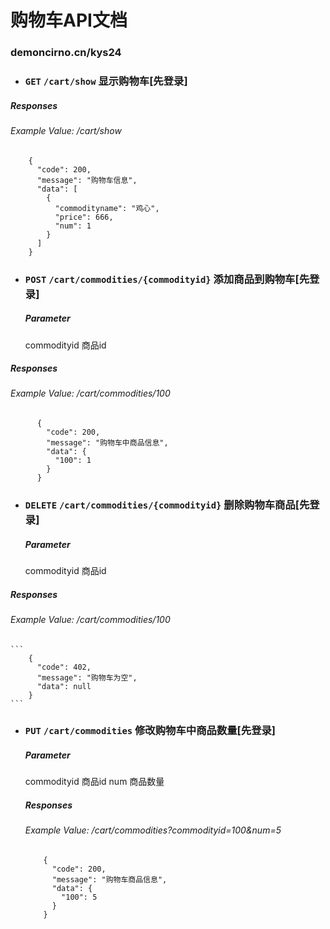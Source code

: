 # 购物车API文档

### demoncirno.cn/kys24

- ### `GET`   	`/cart/show`	显示购物车[先登录]
 ##### Responses 
  ###### Example Value:   /cart/show
  ```
      {
        "code": 200,
        "message": "购物车信息",
        "data": [
          {
            "commodityname": "鸡心",
            "price": 666,
            "num": 1
          }
        ]
      }
  ```
- ### `POST`  `/cart/commodities/{commodityid}`	添加商品到购物车[先登录]
  ##### Parameter
  commodityid           商品id
 ##### Responses 
  ###### Example Value:   /cart/commodities/100
  ```
        {
          "code": 200,
          "message": "购物车中商品信息",
          "data": {
            "100": 1
          }
        }
  ```
  - ### `DELETE`  `/cart/commodities/{commodityid}`	删除购物车商品[先登录]
    ##### Parameter
    commodityid           商品id
   ##### Responses 
   ###### Example Value:   /cart/commodities/100
    ```
        {
          "code": 402,
          "message": "购物车为空",
          "data": null
        }
    ```
    
 - ### `PUT`   	`/cart/commodities`	修改购物车中商品数量[先登录]
     ##### Parameter
     commodityid        商品id
     num                商品数量
     ##### Responses 
      ###### Example Value:   /cart/commodities?commodityid=100&num=5
      ```
          {
            "code": 200,
            "message": "购物车商品信息",
            "data": {
              "100": 5
            }
          }
      ```